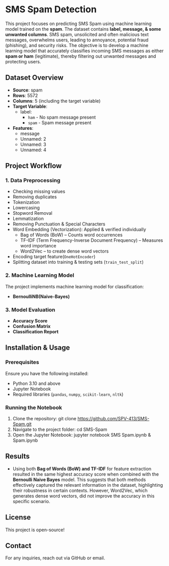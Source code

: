 # SMS Spam Detection
This project focuses on predicting SMS Spam using machine learning model trained on the **spam**. The dataset contains **label, message, & some unwanted columns**. SMS spam, unsolicited and often malicious text messages, overwhelms users, leading to annoyance, potential fraud (phishing), and security risks. The objective is to develop a machine learning model that accurately classifies incoming SMS messages as either **spam or ham** (legitimate), thereby filtering out unwanted messages and protecting users.
## Dataset Overview
- **Source**: spam
- **Rows**: 5572
- **Columns**: 5 (including the target variable)
- **Target Variable**:
  - label:
     - `ham` - No spam message present
     - `spam` - Spam message present
- **Features**:
  - message
  - Unnamed: 2
  - Unnamed: 3
  - Unnamed: 4
    
## Project Workflow
### 1. **Data Preprocessing**
- Checking missing values
- Removing duplicates
- Tokenization
- Lowercasing
- Stopword Removal
- Lemmatization
- Removing Punctuation & Special Characters
- Word Embedding (Vectorization):
  Applied & verified individually
  - Bag of Words (BoW) – Counts word occurrences
  - TF-IDF (Term Frequency-Inverse Document Frequency) – Measures word importance
  - Word2Vec – to create dense word vectors
- Encoding target feature(`OneHotEncoder`)
- Splitting dataset into training & testing sets (`train_test_split`)
  
### 2. **Machine Learning Model**
The project implements machine learning model for classification:
- **BernoulliNB(Naive-Bayes)**

### 3. **Model Evaluation**
- **Accuracy Score**
- **Confusion Matrix**
- **Classification Report**

## Installation & Usage

### Prerequisites
Ensure you have the following installed:
- Python 3.10 and above
- Jupyter Notebook
- Required libraries (`pandas`, `numpy`, `scikit-learn`, `nltk`)

### Running the Notebook
1. Clone the repository:
   git clone https://github.com/SPV-413/SMS-Spam.git
2. Navigate to the project folder:
   cd SMS-Spam
3. Open the Jupyter Notebook:
   jupyter notebook SMS Spam.ipynb & Spam.ipynb

## Results
- Using both **Bag of Words (BoW) and TF-IDF** for feature extraction resulted in the same highest accuracy score when combined with the **Bernoulli Naive Bayes** model. This suggests that both methods effectively captured the relevant information in the dataset, highlighting their robustness in certain contexts. However, Word2Vec, which generates dense word vectors, did not improve the accuracy in this specific scenario.

## License
This project is open-source!

## Contact
For any inquiries, reach out via GitHub or email.
